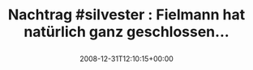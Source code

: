 ---
retweeted: false
source: <a href="http://twitter.com" rel="nofollow">Twitter Web Client</a>
entities:
  hashtags:
  - text: silvester
    indices:
    - '9'
    - '19'
  symbols: []
  user_mentions: []
  urls: []
display_text_range:
- '0'
- '64'
favorite_count: '0'
id_str: '1087838416'
truncated: false
retweet_count: '0'
id: '1087838416'
created_at: Wed Dec 31 12:10:15 +0000 2008
favorited: false
full_text: 'Nachtrag #silvester : Fielmann hat natürlich ganz geschlossen...'
lang: de
tags:
- silvester
- pesos/twitter
date: '2008-12-31T12:10:15+00:00'
src: https://twitter.com/bascht/status/1087838416
original_url: https://twitter.com/bascht/status/1087838416
type: twitter_tweet
text: 'Nachtrag #silvester : Fielmann hat natürlich ganz geschlossen...'
title: 'Nachtrag #silvester : Fielmann hat natürlich ganz geschlossen...

  '

---
